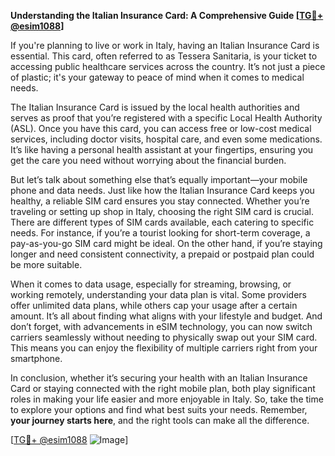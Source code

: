 **Understanding the Italian Insurance Card: A Comprehensive Guide [[TG💪+ @esim1088](https://t.me/s/esim1088)]**

If you're planning to live or work in Italy, having an Italian Insurance Card is essential. This card, often referred to as Tessera Sanitaria, is your ticket to accessing public healthcare services across the country. It’s not just a piece of plastic; it's your gateway to peace of mind when it comes to medical needs.

The Italian Insurance Card is issued by the local health authorities and serves as proof that you’re registered with a specific Local Health Authority (ASL). Once you have this card, you can access free or low-cost medical services, including doctor visits, hospital care, and even some medications. It’s like having a personal health assistant at your fingertips, ensuring you get the care you need without worrying about the financial burden.

But let’s talk about something else that’s equally important—your mobile phone and data needs. Just like how the Italian Insurance Card keeps you healthy, a reliable SIM card ensures you stay connected. Whether you’re traveling or setting up shop in Italy, choosing the right SIM card is crucial. There are different types of SIM cards available, each catering to specific needs. For instance, if you’re a tourist looking for short-term coverage, a pay-as-you-go SIM card might be ideal. On the other hand, if you’re staying longer and need consistent connectivity, a prepaid or postpaid plan could be more suitable.

When it comes to data usage, especially for streaming, browsing, or working remotely, understanding your data plan is vital. Some providers offer unlimited data plans, while others cap your usage after a certain amount. It’s all about finding what aligns with your lifestyle and budget. And don’t forget, with advancements in eSIM technology, you can now switch carriers seamlessly without needing to physically swap out your SIM card. This means you can enjoy the flexibility of multiple carriers right from your smartphone.

In conclusion, whether it’s securing your health with an Italian Insurance Card or staying connected with the right mobile plan, both play significant roles in making your life easier and more enjoyable in Italy. So, take the time to explore your options and find what best suits your needs. Remember, **your journey starts here**, and the right tools can make all the difference.

[[TG💪+ @esim1088](https://t.me/s/esim1088) ![Image](https://i.postimg.cc/Y0z9fWf4/image.png)]